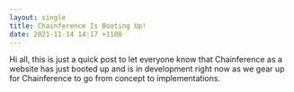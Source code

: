 ```yaml
---
layout: single
title: Chainference Is Booting Up!
date: 2021-11-14 14:17 +1100
---
```


Hi all, this is just a quick post to let everyone know that Chainference as
a website has just booted up and is in development right now as we gear up
for Chainference to go from concept to implementations.